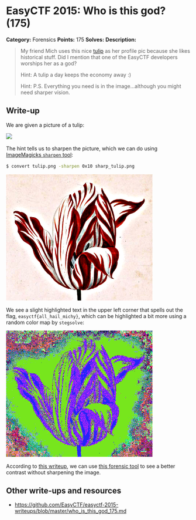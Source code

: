 # EasyCTF 2015: Who is this god? (175)

**Category:** Forensics
**Points:** 175
**Solves:** 
**Description:**

> My friend Mich uses this nice [tulip](https://github.com/EasyCTF/easyctf-2015-writeups/blob/master/files/tulip.png) as her profile pic because she likes historical stuff. Did I mention that one of the EasyCTF developers worships her as a god?
> 
> 
> Hint: A tulip a day keeps the economy away :)
> 
> Hint: P.S. Everything you need is in the image...although you might need sharper vision.

## Write-up

We are given a picture of a tulip:

![](https://github.com/EasyCTF/easyctf-2015-writeups/blob/master/files/tulip.png)

The hint tells us to sharpen the picture, which we can do using [ImageMagicks `sharpen` tool](http://www.imagemagick.org/Usage/blur/#sharpen):

```bash
$ convert tulip.png -sharpen 0x10 sharp_tulip.png
```

![](sharp_tulip.png)

We see a slight highlighted text in the upper left corner that spells out the flag, `easyctf{all_hail_michy}`, which can be highlighted a bit more using a random color map by `stegsolve`:

![](./random-color-tulip.png)

According to [this writeup](https://github.com/1lastBr3ath/EasyCTF-2015-Writeup/blob/master/forensics.md), we can use [this forensic tool](https://29a.ch/photo-forensics/#forensic-magnifier) to see a better contrast without sharpening the image.

## Other write-ups and resources

* <https://github.com/EasyCTF/easyctf-2015-writeups/blob/master/who_is_this_god_175.md>
